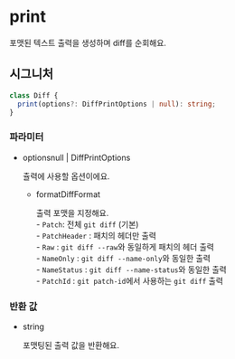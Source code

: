 # print

포맷된 텍스트 출력을 생성하며 diff를 순회해요.

## 시그니처

```ts
class Diff {
  print(options?: DiffPrintOptions | null): string;
}
```

### 파라미터

<ul class="param-ul">
  <li class="param-li param-li-root">
    <span class="param-name">options</span><span class="param-type">null | DiffPrintOptions</span>
    <br>
    <p class="param-description">츌력에 사용할 옵션이에요.</p>
    <ul class="param-ul">
      <li class="param-li">
        <span class="param-name">format</span><span class="param-type">DiffFormat</span>
        <br>
        <p class="param-description">출력 포맷을 지정해요.<br>- <code>Patch</code>: 전체 <code>git diff</code> (기본)<br>- <code>PatchHeader</code> : 패치의 헤더만 출력<br>- <code>Raw</code> : <code>git diff --raw</code>와 동일하게 패치의 헤더 출력<br>- <code>NameOnly</code> : <code>git diff --name-only</code>와 동일한 출력<br>- <code>NameStatus</code> : <code>git diff --name-status</code>와 동일한 출력<br>- <code>PatchId</code> : <code>git patch-id</code>에서 사용하는 <code>git diff</code> 출력</p>
      </li>
    </ul>
  </li>
</ul>

### 반환 값

<ul class="param-ul">
  <li class="param-li param-li-root">
    <span class="param-type">string</span>
    <br>
    <p class="param-description">포맷팅된 출력 값을 반환해요.</p>
  </li>
</ul>